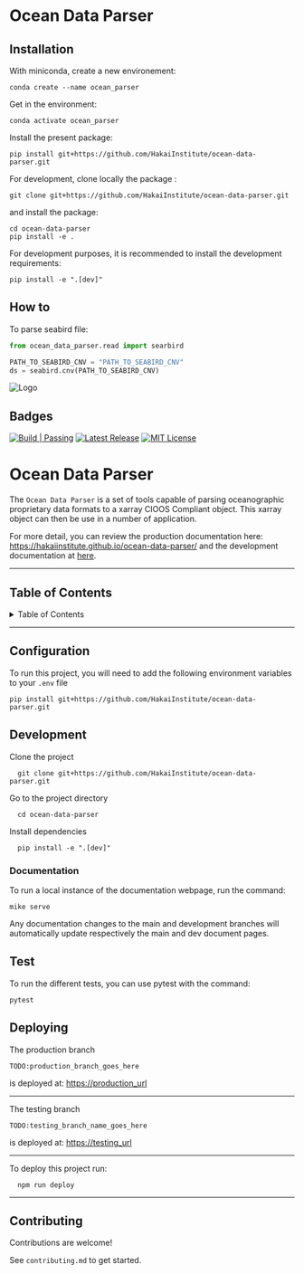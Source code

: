 # Ocean Data Parser
## Installation
With miniconda, create a new environement:
```console
conda create --name ocean_parser 
````

Get in the environment:
```console
conda activate ocean_parser
```

Install the present package:
```console
pip install git+https://github.com/HakaiInstitute/ocean-data-parser.git
```


For development, clone locally the package :
```console
git clone git+https://github.com/HakaiInstitute/ocean-data-parser.git
```
and install the package:
```console
cd ocean-data-parser
pip install -e .
```
For development purposes, it is recommended to install the development requirements:
```console
pip install -e ".[dev]"
```

## How to
To parse seabird file:
```python
from ocean_data_parser.read import searbird

PATH_TO_SEABIRD_CNV = "PATH_TO_SEABIRD_CNV"
ds = seabird.cnv(PATH_TO_SEABIRD_CNV)
```

<!-- NOTE: All sections are placeholders. Use the relevant ones-->

![Logo](https://dev-to-uploads.s3.amazonaws.com/uploads/articles/th5xamgrr6se0x5ro4g6.png)

<!-- Make a favicon/logo using something like:

* https://favicon.io/
* https://www.shopify.com/tools/logo-maker/open-source-software
* https://primitive.lol/ -->

## Badges

<!-- You can get project relevant badges from: [shields.io](https://shields.io/) -->

[![Build | Passing](https://img.shields.io/badge/build-passing-brightgreen.svg)](https://img.shields.io/badge/build-passing-brightgreen)    [![Latest Release ](https://img.shields.io/badge/release-v4.16.4-blue.svg)](https://img.shields.io/badge/release-v4.16.4-blue) [![MIT License](https://img.shields.io/badge/License-MIT-green.svg)](https://choosealicense.com/licenses/mit/)

# Ocean Data Parser

The `Ocean Data Parser` is a set of tools capable of parsing oceanographic proprietary data formats to a xarray CIOOS Compliant object. This xarray object can then be use in a number of application.

For more detail, you can review the production documentation here: https://hakaiinstitute.github.io/ocean-data-parser/
and the development documentation at [here](https://hakaiinstitute.github.io/ocean-data-parser/).

---

## Table of Contents

<details>

<summary>Table of Contents</summary>

[Configuration](#configuration)

[Development](#development)

[Tests](#tests)

[Deploying](#deploying)


</details>

---

## Configuration

To run this project, you will need to add the following environment variables to your `.env` file

```env
pip install git+https://github.com/HakaiInstitute/ocean-data-parser.git
```

## Development

Clone the project

```shell
  git clone git+https://github.com/HakaiInstitute/ocean-data-parser.git
```

Go to the project directory

```shell
  cd ocean-data-parser
```

Install dependencies

```shell
  pip install -e ".[dev]"
```

### Documentation
To run a local instance of the documentation webpage, run the command:

```shell
mike serve
```

Any documentation changes to the main and development branches will automatically update respectively the main and dev document pages.

## Test
To run the different tests, you can use pytest with the command:

```
pytest
```
## Deploying

The production branch

`TODO:production_branch_goes_here`

is deployed at: <https://production_url>

---
The testing branch

`TODO:testing_branch_name_goes_here`

is deployed at: <https://testing_url>

<!-- etc... -->
---

To deploy this project run:

```shell
  npm run deploy
```

---

## Contributing

Contributions are welcome!

See `contributing.md` to get started.
